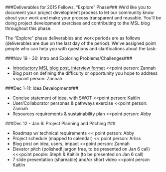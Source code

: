 ###Deliverables for 2015 Fellows, “Explore” Phase###
We’d like you to document your project development process to let our community know about your work and make your process transparent and reusable. You’ll be doing project development exercises and contributing to the MSL blog throughout this phase. 

The “Explore” phase deliverables and work periods are as follows (deliverables are due on the last day of the period). We've assigned point people who can help you with questions and clarifications about the task: 

###Nov 19 - 30: Intro and Exploring Problems/Challenges###
* [Introductory MSL blog post, interview format](https://github.com/mozillascience/fellows-class-2015/blob/master/intro_interview.md)  <<point person: Zannah 
* Blog post on defining the difficulty or opportunity you hope to address <<point person: Zannah 

###Dec 1-11: Idea Development###
* Concise statement of idea, with SWOT <<point person: Kaitlin
* User/Collaborator personas & pathways exercise <<point person: Zannah
* Resources requirements & sustainability plan <<point person: Abby 

###Dec 12 - Jan 6: Project Planning and Pitching ###
* Roadmap w/ technical requirements << point person: Abby
* Project schedule (mapped to calendar) << point person:  Arliss
* Blog post on idea, users, impact <<point person: Zannah
* Elevator pitch (polished! jargon free, to be presented on Jan 6 call) <<<point people: Steph & Kaitlin (to be presented on Jan 6 call)
* 7 slide presentation (shareable) and/or short video <<point person Kaitlin
